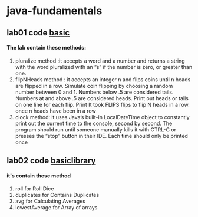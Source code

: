 # java-fundamentals

##  lab01 code [basic](https://github.com/BayanKhalil/java-fundamentals/blob/main/basics/src/com/company/Main.java)
####  The lab contain these methods:
   1. pluralize method :it accepts a word and a number and returns a string with the word pluralized with an “s” if the number is zero, or     greater than one.
   2. flipNHeads method : it accepts an integer n and flips coins until n heads are flipped in a row. Simulate coin flipping by choosing a random number between 0 and 1. Numbers below .5 are considered tails. Numbers at and above .5 are considered heads. Print out heads or tails on one line for each flip. Print It took FLIPS flips to flip N heads in a row. once n heads have been in a row
   3. clock method: it uses Java’s built-in LocalDateTime object to constantly print out the current time to the console, second by second. The program should run until someone manually kills it with CTRL-C or presses the “stop” button in their IDE. Each time should only be printed once
 
 ## lab02 code  [basiclibrary](https://github.com/BayanKhalil/java-fundamentals/blob/lab-02/basiclibrary/lib/src/main/java/basiclibrary/Library.java)
 #### it's contain these method 
 1. roll for Roll Dice
 2. duplicates for  Contains Duplicates
 3. avg for Calculating Averages
 4. lowestAverage for Array of arrays
